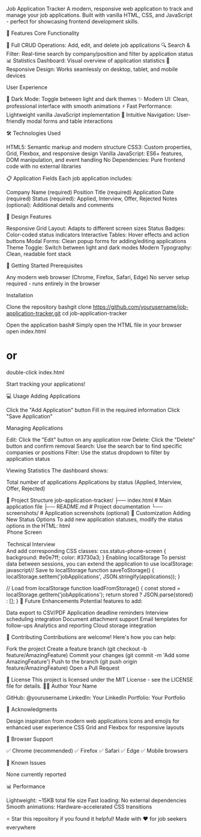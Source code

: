 Job Application Tracker
A modern, responsive web application to track and manage your job applications. Built with vanilla HTML, CSS, and JavaScript - perfect for showcasing frontend development skills.

🚀 Features
Core Functionality

📝 Full CRUD Operations: Add, edit, and delete job applications
🔍 Search & Filter: Real-time search by company/position and filter by application status
📊 Statistics Dashboard: Visual overview of application statistics
📱 Responsive Design: Works seamlessly on desktop, tablet, and mobile devices

User Experience

🌙 Dark Mode: Toggle between light and dark themes
✨ Modern UI: Clean, professional interface with smooth animations
⚡ Fast Performance: Lightweight vanilla JavaScript implementation
🎯 Intuitive Navigation: User-friendly modal forms and table interactions

🛠️ Technologies Used

HTML5: Semantic markup and modern structure
CSS3: Custom properties, Grid, Flexbox, and responsive design
Vanilla JavaScript: ES6+ features, DOM manipulation, and event handling
No Dependencies: Pure frontend code with no external libraries

📋 Application Fields
Each job application includes:

Company Name (required)
Position Title (required)
Application Date (required)
Status (required): Applied, Interview, Offer, Rejected
Notes (optional): Additional details and comments

🎨 Design Features

Responsive Grid Layout: Adapts to different screen sizes
Status Badges: Color-coded status indicators
Interactive Tables: Hover effects and action buttons
Modal Forms: Clean popup forms for adding/editing applications
Theme Toggle: Switch between light and dark modes
Modern Typography: Clean, readable font stack

🚀 Getting Started
Prerequisites

Any modern web browser (Chrome, Firefox, Safari, Edge)
No server setup required - runs entirely in the browser

Installation

Clone the repository
bashgit clone https://github.com/yourusername/job-application-tracker.git
cd job-application-tracker

Open the application
bash# Simply open the HTML file in your browser
open index.html
# or
double-click index.html

Start tracking your applications!

💻 Usage
Adding Applications

Click the "Add Application" button
Fill in the required information
Click "Save Application"

Managing Applications

Edit: Click the "Edit" button on any application row
Delete: Click the "Delete" button and confirm removal
Search: Use the search bar to find specific companies or positions
Filter: Use the status dropdown to filter by application status

Viewing Statistics
The dashboard shows:

Total number of applications
Applications by status (Applied, Interview, Offer, Rejected)

📁 Project Structure
job-application-tracker/
├── index.html          # Main application file
├── README.md           # Project documentation
└── screenshots/        # Application screenshots (optional)
🔧 Customization
Adding New Status Options
To add new application statuses, modify the status options in the HTML:
html<option value="Phone Screen">Phone Screen</option>
<option value="Technical">Technical Interview</option>
And add corresponding CSS classes:
css.status-phone-screen {
    background: #e0e7ff;
    color: #3730a3;
}
Enabling localStorage
To persist data between sessions, you can extend the application to use localStorage:
javascript// Save to localStorage
function saveToStorage() {
    localStorage.setItem('jobApplications', JSON.stringify(applications));
}

// Load from localStorage
function loadFromStorage() {
    const stored = localStorage.getItem('jobApplications');
    return stored ? JSON.parse(stored) : [];
}
🌟 Future Enhancements
Potential features to add:

 Data export to CSV/PDF
 Application deadline reminders
 Interview scheduling integration
 Document attachment support
 Email templates for follow-ups
 Analytics and reporting
 Cloud storage integration

🤝 Contributing
Contributions are welcome! Here's how you can help:

Fork the project
Create a feature branch (git checkout -b feature/AmazingFeature)
Commit your changes (git commit -m 'Add some AmazingFeature')
Push to the branch (git push origin feature/AmazingFeature)
Open a Pull Request

📝 License
This project is licensed under the MIT License - see the LICENSE file for details.
👨‍💻 Author
Your Name

GitHub: @yourusername
LinkedIn: Your LinkedIn
Portfolio: Your Portfolio

🙏 Acknowledgments

Design inspiration from modern web applications
Icons and emojis for enhanced user experience
CSS Grid and Flexbox for responsive layouts

📱 Browser Support

✅ Chrome (recommended)
✅ Firefox
✅ Safari
✅ Edge
✅ Mobile browsers

🐛 Known Issues

None currently reported

📊 Performance

Lightweight: ~15KB total file size
Fast loading: No external dependencies
Smooth animations: Hardware-accelerated CSS transitions


⭐ Star this repository if you found it helpful!
Made with ❤️ for job seekers everywhere

